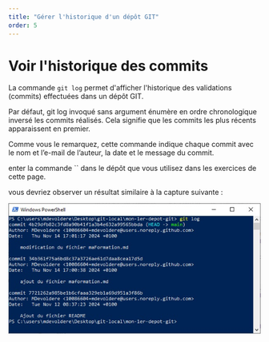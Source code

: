```yaml
---
title: "Gérer l'historique d'un dépôt GIT"
order: 5
---
```



# Voir l'historique des commits

La commande `git log` permet d'afficher l'historique des validations (commits) effectuées dans un dépôt GIT.

Par défaut, git log invoqué sans argument énumère en ordre chronologique inversé les commits réalisés. Cela signifie que les commits les plus récents apparaissent en premier.



Comme vous le remarquez, cette commande indique chaque commit avec le nom et l’e-mail de l’auteur, la date et le message du commit.

enter la commande `` dans le dépôt que vous utilisez dans les exercices de cette page.

vous devriez observer un résultat similaire à la capture suivante : 

![git log](./img/git-log.jpg)